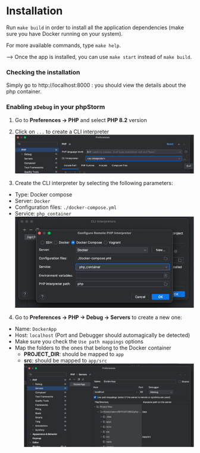 # Installation
Run `make build` in order to install all the application dependencies (make sure you have Docker running on your system).

For more available commands, type `make help`.

--> Once the app is installed, you can use `make start` instead of `make build`.

### Checking the installation
Simply go to http://localhost:8000 : you should view the details about the php container.

### Enabling `xDebug` in your phpStorm
1. Go to **Preferences -> PHP** and select **PHP 8.2** version

2. Click on `...` to create a CLI interpreter
    ![step1](docs/xdebug/xdebug1.png)

3. Create the CLI interpreter by selecting the following parameters:
- Type: Docker compose
- Server: `Docker`
- Configuration files: `./docker-compose.yml`
- Service: `php_container`  
  ![step_2](docs/xdebug/xdebug2.png)

4. Go to **Preferences -> PHP -> Debug -> Servers** to create a new one:
- Name: `DockerApp`
- Host: `localhost` (Port and Debugger should automagically be detected)
- Make sure you check the `Use path mappings` options
- Map the folders to the ones that belong to the Docker container
    - **PROJECT_DIR**: should be mapped to `app`
    - **src**: should be mapped to `app/src`
      ![step_3](docs/xdebug/xdebug3.png)
